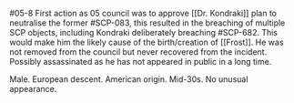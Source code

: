 #05-8
First action as 05 council was to approve [[Dr. Kondraki]] plan to neutralise the former #SCP-083, this resulted in the breaching of multiple SCP objects, including Kondraki deliberately breaching #SCP-682. This would make him the likely cause of the birth/creation of [[Frost]]. He was not removed from the council but never recovered from the incident. Possibly assassinated as he has not appeared in public in a long time.

Male. European descent. American origin. Mid-30s. No unusual appearance.